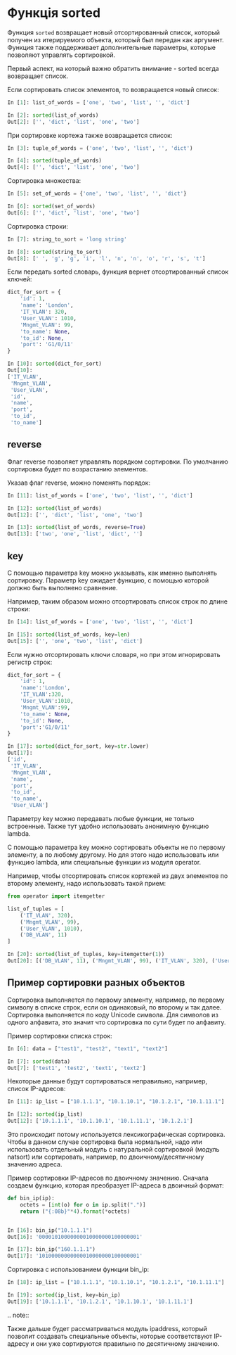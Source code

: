 # Функція sorted

Функция ``sorted`` возвращает новый отсортированный список, который
получен из итерируемого объекта, который был передан как аргумент.
Функция также поддерживает дополнительные параметры, которые позволяют
управлять сортировкой.

Первый аспект, на который важно обратить внимание - sorted всегда
возвращает список.

Если сортировать список элементов, то возвращается новый список:

```python
In [1]: list_of_words = ['one', 'two', 'list', '', 'dict']

In [2]: sorted(list_of_words)
Out[2]: ['', 'dict', 'list', 'one', 'two']
```

При сортировке кортежа также возвращается список:

```python
In [3]: tuple_of_words = ('one', 'two', 'list', '', 'dict')

In [4]: sorted(tuple_of_words)
Out[4]: ['', 'dict', 'list', 'one', 'two']
```

Сортировка множества:

```python
In [5]: set_of_words = {'one', 'two', 'list', '', 'dict'}

In [6]: sorted(set_of_words)
Out[6]: ['', 'dict', 'list', 'one', 'two']
```

Сортировка строки:

```python
In [7]: string_to_sort = 'long string'

In [8]: sorted(string_to_sort)
Out[8]: [' ', 'g', 'g', 'i', 'l', 'n', 'n', 'o', 'r', 's', 't']
```

Если передать sorted словарь, функция вернет отсортированный список
ключей:

```python
dict_for_sort = {
    'id': 1,
    'name': 'London',
    'IT_VLAN': 320,
    'User_VLAN': 1010,
    'Mngmt_VLAN': 99,
    'to_name': None,
    'to_id': None,
    'port': 'G1/0/11'
}

In [10]: sorted(dict_for_sort)
Out[10]:
['IT_VLAN',
 'Mngmt_VLAN',
 'User_VLAN',
 'id',
 'name',
 'port',
 'to_id',
 'to_name']
```

## reverse

Флаг reverse позволяет управлять порядком сортировки. По умолчанию
сортировка будет по возрастанию элементов.

Указав флаг reverse, можно поменять порядок:

```python
In [11]: list_of_words = ['one', 'two', 'list', '', 'dict']

In [12]: sorted(list_of_words)
Out[12]: ['', 'dict', 'list', 'one', 'two']

In [13]: sorted(list_of_words, reverse=True)
Out[13]: ['two', 'one', 'list', 'dict', '']
```

## key

С помощью параметра key можно указывать, как именно выполнять
сортировку. Параметр key ожидает функцию, с помощью которой должно быть
выполнено сравнение.

Например, таким образом можно отсортировать список строк по длине
строки:

```python
In [14]: list_of_words = ['one', 'two', 'list', '', 'dict']

In [15]: sorted(list_of_words, key=len)
Out[15]: ['', 'one', 'two', 'list', 'dict']
```

Если нужно отсортировать ключи словаря, но при этом игнорировать регистр
строк:

```python
dict_for_sort = {
    'id': 1,
    'name':'London',
    'IT_VLAN':320,
    'User_VLAN':1010,
    'Mngmt_VLAN':99,
    'to_name': None,
    'to_id': None,
    'port':'G1/0/11'
}

In [17]: sorted(dict_for_sort, key=str.lower)
Out[17]:
['id',
 'IT_VLAN',
 'Mngmt_VLAN',
 'name',
 'port',
 'to_id',
 'to_name',
 'User_VLAN']
```

Параметру key можно передавать любые функции, не только встроенные.
Также тут удобно использовать анонимную функцию lambda.

С помощью параметра key можно сортировать объекты не по первому
элементу, а по любому другому. Но для этого надо использовать или
функцию lambda, или специальные функции из модуля operator.

Например, чтобы отсортировать список кортежей из двух элементов по
второму элементу, надо использовать такой прием:

```python
from operator import itemgetter

list_of_tuples = [
    ('IT_VLAN', 320),
    ('Mngmt_VLAN', 99),
    ('User_VLAN', 1010),
    ('DB_VLAN', 11)
]

In [20]: sorted(list_of_tuples, key=itemgetter(1))
Out[20]: [('DB_VLAN', 11), ('Mngmt_VLAN', 99), ('IT_VLAN', 320), ('User_VLAN', 1010)]
```


## Пример сортировки разных объектов

Сортировка выполняется по первому элементу, например, по первому символу
в списке строк, если он одинаковый, по второму и так далее.
Сортировка выполняется по коду Unicode символа. Для символов из одного
алфавита, это значит что сортировка по сути будет по алфавиту.

Пример сортировки списка строк:

```python
In [6]: data = ["test1", "test2", "text1", "text2"]

In [7]: sorted(data)
Out[7]: ['test1', 'test2', 'text1', 'text2']
```


Некоторые данные будут сортироваться неправильно, например, список IP-адресов:

```python
In [11]: ip_list = ["10.1.1.1", "10.1.10.1", "10.1.2.1", "10.1.11.1"]

In [12]: sorted(ip_list)
Out[12]: ['10.1.1.1', '10.1.10.1', '10.1.11.1', '10.1.2.1']
```

Это происходит потому используется лексикографическая сортировка.
Чтобы в данном случае сортировка была нормальной, надо или использовать отдельный
модуль с натуральной сортировкой (модуль natsort) или сортировать, например,
по двоичному/десятичному значению адреса.

Пример сортировки IP-адресов по двоичному значению. Сначала создаем функцию,
которая преобразует IP-адреса в двоичный формат:

```python
def bin_ip(ip):
    octets = [int(o) for o in ip.split(".")]
    return ("{:08b}"*4).format(*octets)


In [16]: bin_ip("10.1.1.1")
Out[16]: '00001010000000010000000100000001'

In [17]: bin_ip("160.1.1.1")
Out[17]: '10100000000000010000000100000001'
```

Сортировка с использованием функции bin_ip:

```python
In [18]: ip_list = ["10.1.1.1", "10.1.10.1", "10.1.2.1", "10.1.11.1"]

In [19]: sorted(ip_list, key=bin_ip)
Out[19]: ['10.1.1.1', '10.1.2.1', '10.1.10.1', '10.1.11.1']
```


.. note::

Также дальше будет рассматриваться модуль ipaddress, который позволит создавать
специальные объекты, которые соответствуют IP-адресу и они уже сортируются правильно
по десятичному значению.
